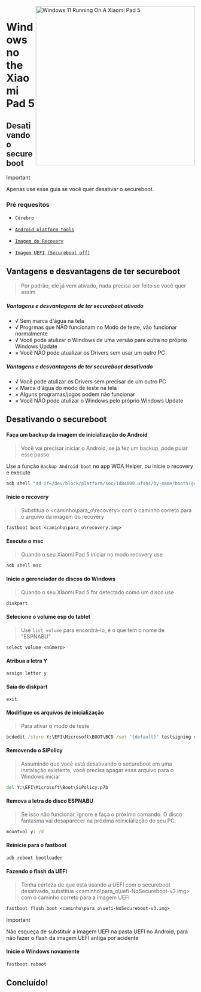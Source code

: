 <img align="right" src="https://raw.githubusercontent.com/erdilS/Port-Windows-11-Xiaomi-Pad-5/main/nabu.png" width="425" alt="Windows 11 Running On A Xiaomi Pad 5">


# Windows no the Xiaomi Pad 5

## Desativando o secureboot
> [!Important]
> Apenas use esse guia se você quer desativar o secureboot.

### Pré requesitos
- ```Cérebro```

- [```Android platform tools```](https://developer.android.com/studio/releases/platform-tools)

- [```Imagem do Recovery```](https://github.com/erdilS/Port-Windows-11-Xiaomi-Pad-5/releases/download/1.0/recovery.img)

- [```Imagem UEFI (Secureboot off)```](https://github.com/erdilS/Port-Windows-11-Xiaomi-Pad-5/releases/download/UEFI/uefi-NoSecureboot-v3.img)

## Vantagens e desvantagens de ter secureboot
> Por padrão, ele já vem ativado, nada precisa ser feito se você quer assim

##### Vantagens e desvantagens de ter secureboot ativado
- √ Sem marca d'água na tela
- √ Progrmas que NÃO funcionam no Modo de teste, vão funcionar normalmente
- √ Você pode atulizar o Windows de uma versão para outra no próprio Windows Update
- × Você NÃO pode atualizar os Drivers sem usar um outro PC

##### Vantagens e desvantagens de ter secureboot desativado
- √ Você pode atulizar os Drivers sem precisar de um outro PC
- × Marca d'água do modo de teste na tela
- × Alguns programas/jogos podem não funcionar
- × Você NÃO pode atulizar o Windows pelo próprio Windows Update

## Desativando o secureboot

#### Faça um backup da imagem de inicialização do Android
> Você vai precisar iniciar o Android, se já fez um backup, pode pular esse passo

Use a função `Backup Android boot` no app WOA Helper, ou inicie o recovery e execute
```cmd
adb shell "dd if=/dev/block/platform/soc/1d84000.ufshc/by-name/boot$(getprop ro.boot.slot_suffix) of=/tmp/rooted_boot.img" && adb pull /tmp/rooted_boot.img
```

#### Inicie o recovery
> Substitua o <caminho\para_o\recovery> com o caminho correto para o arquivo da imagem do recovery 
```cmd
fastboot boot <caminho\para_o\recovery.img>
```

#### Execute o msc
> Quando o seu Xiaomi Pad 5 iniciar no modo recovery use
```cmd
adb shell msc
```

#### Inicie o gerenciador de discos do Windows
> Quando o seu Xiaomi Pad 5 for detectado como um disco use
```cmd
diskpart
```

#### Selecione o volume esp do tablet
> Use `list volume` para encontrá-lo, é o que tem o nome de "ESPNABU"
```diskpart
select volume <número>
```

#### Atribua a letra Y
```diskpart
assign letter y
```

#### Saia do diskpart
```diskpart
exit
```

#### Modifique os arquivos de inicialização
> Para ativar o modo de teste
```cmd
bcdedit /store Y:\EFI\Microsoft\BOOT\BCD /set "{default}" testsigning on
```

#### Removendo o SiPolicy
> Assumindo que você está desativando o secureboot em uma instalação existente, você precisa apagar esse arquivo para o Windows iniciar
```cmd
del Y:\EFI\Microsoft\Boot\SiPolicy.p7b
```

#### Remova a letra do disco ESPNABU
>  Se isso não funcionar, ignore e faça o próximo comando. O disco fantasma vai desaparecer na próxima reinicializção do seu PC.
```cmd
mountvol y: /d
```

#### Reinicie para o fastboot
```cmd
adb reboot bootloader
```

#### Fazendo o flash da UEFI
> Tenha certeza de que está usando a UEFI com o secureboot desativado, substitua <caminho\para_o\uefi-NoSecureboot-v3.img> com o caminho correto para a imagem UEFI
```cmd
fastboot flash boot <caminho\para_o\uefi-NoSecureboot-v3.img>
```

> [!Important]
> Não esqueça de substituir a imagem UEFI na pasta UEFI no Android, para não fazer o flash da imagem UEFI antiga por acidente

#### Inicie o Windows novamente
```cmd
fastboot reboot
```

## Concluído!

